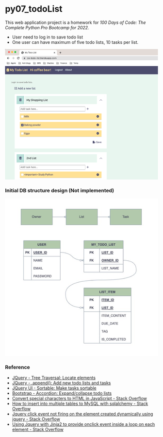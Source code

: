 # py07_todoList


This web application project is a homework for *100 Days of Code: The Complete Python Pro Bootcamp for 2022.*

* User need to log in to save todo list
* One user can have maximum of five todo lists, 10 tasks per list.

![screenshot.png](screenshot.png)

### Initial DB structure design (Not implemented)

![initial_design.jpg](initial_design.jpg)

### Reference

* [JQuery - Tree Traversal: Locate elements](https://api.jquery.com/category/traversing/tree-traversal/)
* [JQuery - .append(): Add new todo lists and tasks](https://api.jquery.com/append/)
* [JQuery UI - Sortable: Make tasks sortable](https://jqueryui.com/sortable/)
* [Bootstrap - Accordion: Expand/collapse todo lists](https://getbootstrap.com/docs/5.2/components/accordion/)
* [Convert special characters to HTML in JavaScript - Stack Overflow](https://stackoverflow.com/questions/784586/convert-special-characters-to-html-in-javascript)
* [How to insert into multiple tables to MySQL with sqlalchemy - Stack Overflow](https://stackoverflow.com/questions/27736122/how-to-insert-into-multiple-tables-to-mysql-with-sqlalchemy)
* [Jquery click event not firing on the element created dynamically using jquery - Stack Overflow](https://stackoverflow.com/questions/22610042/jquery-click-event-not-firing-on-the-element-created-dynamically-using-jquery)
* [Using Jquery with Jinja2 to provide onclick event inside a loop on each element - Stack Overflow](https://stackoverflow.com/questions/13423646/using-jquery-with-jinja2-to-provide-onclick-event-inside-a-loop-on-each-element)



